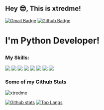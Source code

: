 ## Hey 😎, This is xtredme!
[![Gmail Badge](https://img.shields.io/badge/-apply.powder.0p@icloud.com-c14438?style=flat&logo=Gmail&logoColor=white&link=mailto:apply.powder.0p@icloud.com)](mailto:apply.powder.0p@icloud.com) [![Github Badge](https://img.shields.io/badge/-xtredme-grey?style=flat&logo=github&logoColor=white&link=https://github.com/xtredme/)](https://www.github.com/xtredme/) 

# <p align='left'>I'm Python Developer!</p>

### My Skills:
[![](https://img.shields.io/badge/Python-blue?logo=python&logoColor=white&link=https%3A%2F%2Fwww.python.org)](https://www.python.org/)
![](https://img.shields.io/badge/Django-green?logo=Django&logoColor=black)
![](https://img.shields.io/badge/Docker-blue?logo=Docker&logoColor=white)
![](https://img.shields.io/badge/PostgreSQL-white?logo=PostgreSQL&logoColor=black)
![](https://img.shields.io/badge/Aiogram-blue?logoColor=White)
![](https://img.shields.io/badge/HTML-%23825768?logo=HTML&logoColor=White)
![](https://img.shields.io/badge/CSS-%23577f82?logo=CSS&logoColor=White)
![](https://img.shields.io/badge/Autocad-%23871720?logo=Autocad&logoColor=White)


### Some of my Github Stats
<p align=left> <img src=https://komarev.com/ghpvc/?username=xtredme alt=xtredme /> </p>

[![Github stats](https://github-readme-stats.vercel.app/api?username=xtredme&show_icons=true&include_all_commits=true)](https://github.com/xtredme/github-readme-stats)
[![Top Langs](https://github-readme-stats.vercel.app/api/top-langs/?username=xtredme&layout=compact)](https://github.com/xtredme/github-readme-stats)
